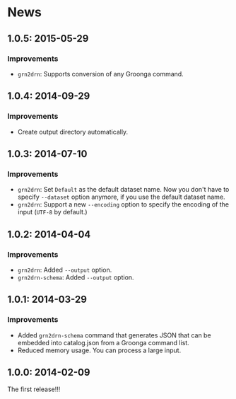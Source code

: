 # News

## 1.0.5: 2015-05-29

### Improvements

  * `grn2drn`: Supports conversion of any Groonga command.

## 1.0.4: 2014-09-29

### Improvements

  * Create output directory automatically.

## 1.0.3: 2014-07-10

### Improvements

  * `grn2drn`: Set `Default` as the default dataset name. Now you don't have to specify `--dataset` option anymore, if you use the default dataset name.
  * `grn2drn`: Support a new `--encoding` option to specify the encoding of the input (`UTF-8` by default.)

## 1.0.2: 2014-04-04

### Improvements

  * `grn2drn`: Added `--output` option.
  * `grn2drn-schema`: Added `--output` option.

## 1.0.1: 2014-03-29

### Improvements

  * Added `grn2drn-schema` command that generates JSON that can be
    embedded into catalog.json from a Groonga command list.
  * Reduced memory usage. You can process a large input.

## 1.0.0: 2014-02-09

The first release!!!
